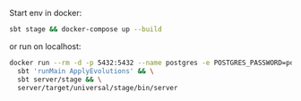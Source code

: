 Start env in docker:
```sh
sbt stage && docker-compose up --build
```

or run on localhost:
```sh
docker run --rm -d -p 5432:5432 --name postgres -e POSTGRES_PASSWORD=postgres postgres && \
  sbt 'runMain ApplyEvolutions' && \
  sbt server/stage && \
  server/target/universal/stage/bin/server
```

